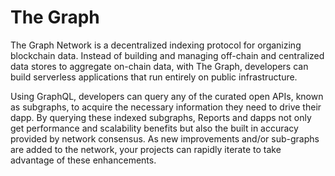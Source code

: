
# The Graph

The Graph Network is a decentralized indexing protocol for organizing blockchain data. Instead of building and managing off-chain and centralized data stores to aggregate on-chain data, with The Graph, developers can build serverless applications that run entirely on public infrastructure.

Using GraphQL, developers can query any of the curated open APIs, known as subgraphs, to acquire the necessary information they need to drive their dapp. By querying these indexed subgraphs, Reports and dapps not only get performance and scalability benefits but also the built in accuracy provided by network consensus. As new improvements and/or sub-graphs are added to the network, your projects can rapidly iterate to take advantage of these enhancements.
